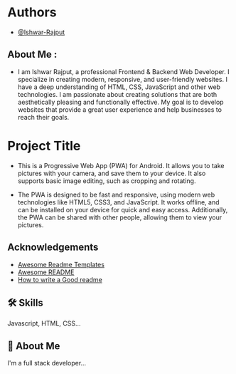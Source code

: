 
# Authors

- [@Ishwar-Rajput](https://github.com/Ishwar-Rajput-07/PWA)

## About Me :
* I am Ishwar Rajput, a professional Frontend & Backend Web Developer. I specialize in creating modern, responsive, and user-friendly websites. I have a deep understanding of HTML, CSS, JavaScript and other web technologies. I am passionate about creating solutions that are both aesthetically pleasing and functionally effective. My goal is to develop websites that provide a great user experience and help businesses to reach their goals.



# Project Title

- This is a Progressive Web App (PWA) for Android. It allows you to take pictures with your camera, and save them to your device. It also supports basic image editing, such as cropping and rotating.


- The PWA is designed to be fast and responsive, using modern web technologies like HTML5, CSS3, and JavaScript. It works offline, and can be installed on your device for quick and easy access. Additionally, the PWA can be shared with other people, allowing them to view your pictures.


## Acknowledgements

 - [Awesome Readme Templates](https://awesomeopensource.com/project/elangosundar/awesome-README-templates)
 - [Awesome README](https://github.com/matiassingers/awesome-readme)
 - [How to write a Good readme](https://bulldogjob.com/news/449-how-to-write-a-good-readme-for-your-github-project)


## 🛠 Skills
Javascript, HTML, CSS...


## 🚀 About Me
I'm a full stack developer...

